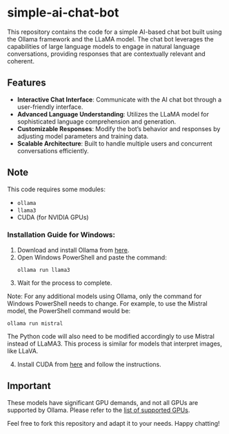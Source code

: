 # simple-ai-chat-bot

This repository contains the code for a simple AI-based chat bot built using the Ollama framework and the LLaMA model. The chat bot leverages the capabilities of large language models to engage in natural language conversations, providing responses that are contextually relevant and coherent.

## Features
- **Interactive Chat Interface**: Communicate with the AI chat bot through a user-friendly interface.
- **Advanced Language Understanding**: Utilizes the LLaMA model for sophisticated language comprehension and generation.
- **Customizable Responses**: Modify the bot’s behavior and responses by adjusting model parameters and training data.
- **Scalable Architecture**: Built to handle multiple users and concurrent conversations efficiently.

## Note
This code requires some modules:
- `ollama`
- `llama3`
- CUDA (for NVIDIA GPUs)

### Installation Guide for Windows:
1. Download and install Ollama from [here](https://ollama.com/download/windows).
2. Open Windows PowerShell and paste the command:
    ```shell
    ollama run llama3
    ```
3. Wait for the process to complete.

Note: For any additional models using Ollama, only the command for Windows PowerShell needs to change. For example, to use the Mistral model, the PowerShell command would be:
  ```shell
  ollama run mistral
  ```
The Python code will also need to be modified accordingly to use Mistral instead of LLaMA3. This process is similar for models that interpret images, like LLaVA.

4. Install CUDA from [here](https://developer.nvidia.com/cuda-downloads) and follow the instructions.

## Important
These models have significant GPU demands, and not all GPUs are supported by Ollama. Please refer to the [list of supported GPUs](https://github.com/ollama/ollama/blob/main/docs/gpu.md).

Feel free to fork this repository and adapt it to your needs. Happy chatting!

